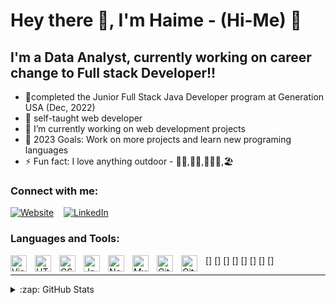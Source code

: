 # Hey there 👋, I'm Haime - (Hi-Me) 🤣

## I'm a Data Analyst, currently working on career change to Full stack Developer!!

- 🔭completed the Junior Full Stack Java Developer program at Generation USA (Dec, 2022)
- 🔭 self-taught web developer 
- 🌱 I’m currently  working on web development projects
- 🥅 2023 Goals: Work on more projects and learn new programing languages
- ⚡ Fun fact: I love anything outdoor - 🚶🏿,🏂🏿,🚴🏿‍♀️,🏖️

### Connect with me:

[![Website](<img height="32" width="32" src="https://emojibook.org/wp-content/uploads/2022/08/1-1-64.png"/>)](https://haimet.github.io/HaimanotTadrossPortfolio.github.io/)
&nbsp;&nbsp;
[![LinkedIn](<img height="32" width="32" src="https://www.svgrepo.com/show/382726/linkedin-linked-in.svg"/>)](https://www.linkedin.com/in/haimanot-tadross-30a35365/)
&nbsp;&nbsp;



### Languages and Tools:

[<img align="left" alt="Visual Studio Code" width="26px" src="https://cdn.jsdelivr.net/gh/devicons/devicon/icons/vscode/vscode-original.svg" style="padding-right:10px;" />]
[<img align="left" alt="HTML5" width="26px" src="https://cdn.jsdelivr.net/gh/devicons/devicon/icons/html5/html5-original.svg" style="padding-right:10px;" />]
[<img align="left" alt="CSS3" width="26px" src="https://cdn.jsdelivr.net/gh/devicons/devicon/icons/css3/css3-original.svg" style="padding-right:10px;" />]
[<img align="left" alt="JavaScript" width="26px" src="https://cdn.jsdelivr.net/gh/devicons/devicon/icons/javascript/javascript-original.svg" style="padding-right:10px;" />]
[<img align="left" alt="Node.js" width="26px" src="https://cdn.jsdelivr.net/gh/devicons/devicon/icons/nodejs/nodejs-original.svg" style="padding-right:10px;" />]
[<img align="left" alt="MySQL" width="26px" src="https://cdn.jsdelivr.net/gh/devicons/devicon/icons/mysql/mysql-original.svg" style="padding-right:10px;" />]
[<img align="left" alt="Git" width="26px" src="https://cdn.jsdelivr.net/gh/devicons/devicon/icons/git/git-original.svg" style="padding-right:10px;" />]
[<img align="left" alt="GitHub" width="26px" src="https://user-images.githubusercontent.com/3369400/139447912-e0f43f33-6d9f-45f8-be46-2df5bbc91289.png" style="padding-right:10px;" />]
<br />

---
<details>
  <summary>:zap: GitHub Stats</summary>

![GitHub Stats](https://github-readme-stats.vercel.app/api?username=HaimeT&theme=tokyonight)

